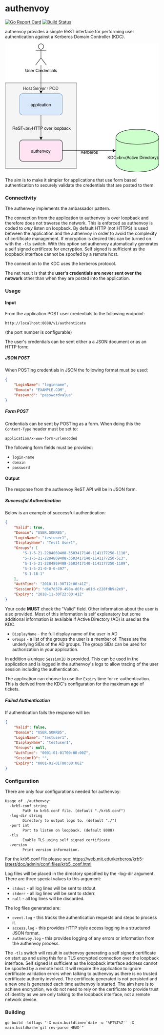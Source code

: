 # authenvoy
[![Go Report Card](https://goreportcard.com/badge/github.com/jcmturner/authenvoy)](https://goreportcard.com/report/github.com/jcmturner/authenvoy) [![Build Status](https://travis-ci.org/jcmturner/authenvoy.svg?branch=master)](https://travis-ci.org/jcmturner/authenvoy)

authenvoy provides a simple ReST interface for performing user authentication against a Kerberos Domain Controller (KDC).

![connectivity diagram](diagram.svg)

The aim is to make it simpler for applications that use form based authentication to securely validate the credentials that are posted to them.

### Connectivity
The authenvoy implements the ambassador pattern.

The connection from the application to authenvoy is over loopback and therefore does not traverse the network.
This is enforced as authenvoy is coded to _only_ listen on loopback.
By default HTTP (not HTTPS) is used between the application and the authenvoy in order to avoid the complexity of certificate management.
If encryption is desired this can be turned on with the ``-tls`` switch. With this option set authenvoy automatically 
generates a self signed certificate for encryption. Self signed is sufficient as the loopback interface cannot be spoofed by a remote host.

The connection to the KDC uses the kerberos protocol.

The net result is that the **user's credentials are never sent over the network** other than when they are posted into the application.

### Usage
#### Input
From the application POST user credentials to the following endpoint:
```
http://localhost:8088/v1/authenticate
```
(the port number is configurable)

The user's credentials can be sent either a a JSON document or as an HTTP form:
##### JSON POST
When POSTing credentials in JSON the following format must be used:
```json
{
	"LoginName": "loginname",
	"Domain": "EXAMPLE.COM",
	"Password": "passwordvalue"
}
```
##### Form POST
Credentials can be sent by POSTing as a form.
When doing this the ``Content-Type`` header must be set to:
```
application/x-www-form-urlencoded
```
The following form fields must be provided:
* ``login-name``
* ``domain``
* ``password``

#### Output
The response from the authenvoy ReST API will be in JSON form.
##### Successful Authentication
Below is an example of successful authentication:
```json
{
    "Valid": true,
    "Domain": "USER.GOKRB5",
    "LoginName": "testuser1",
    "DisplayName": "Test1 User1",
    "Groups": [
        "S-1-5-21-2284869408-3503417140-1141177250-1110",
        "S-1-5-21-2284869408-3503417140-1141177250-513",
        "S-1-5-21-2284869408-3503417140-1141177250-1109",
        "S-1-5-21-0-0-0-497",
        "S-1-18-1"
    ],
    "AuthTime": "2018-11-30T12:00:41Z",
    "SessionID": "d6e7d370-498a-d6fc-a01d-c228fdb9a2e9",
    "Expiry": "2018-11-30T22:00:41Z"
}
```
Your code **MUST** check the "Valid" field.
Other information about the user is also provided. 
Most of this information is self explanatory but some additional information is available if Active Directory (AD) is used as the KDC.
* ``DisplayName`` - the full display name of the user in AD
* ``Groups`` - a list of the groups the user is a member of. These are the underlying SIDs of the AD groups. 
The group SIDs can be used for authorization in your application.

In addition a unique ``SessionID`` is provided. 
This can be used in the application and is logged in the authenvoy's logs to allow tracing of the user session including the authentication.

The application can choose to use the ``Expiry`` time for re-authentication. 
This is derived from the KDC's configuration for the maximum age of tickets.

##### Failed Authentication
If authentication fails the response will be:
```json
{
    "Valid": false,
    "Domain": "USER.GOKRB5",
    "LoginName": "testuser1",
    "DisplayName": "testuser1",
    "Groups": null,
    "AuthTime": "0001-01-01T00:00:00Z",
    "SessionID": "",
    "Expiry": "0001-01-01T00:00:00Z"
}
```

### Configuration
There are only four configurations needed for authenvoy:
```
Usage of ./authenvoy:
  -krb5-conf string
    	Path to krb5.conf file. (default "./krb5.conf")
  -log-dir string
    	Directory to output logs to. (default "./")
  -port int
    	Port to listen on loopback. (default 8088)
  -tls
    	Enable TLS using self signed certificate.
  -version
    	Print version information.
```
For the krb5.conf file please see: https://web.mit.edu/kerberos/krb5-latest/doc/admin/conf_files/krb5_conf.html

Log files will be placed in the directory specified by the -log-dir argument.
There are three special values to this argument:
* ``stdout`` - all log lines will be sent to stdout.
* ``stderr`` - all log lines will be sent to stderr.
* ``null`` - all log lines will be discarded.

The log files generated are:
* ``event.log`` - this tracks the authentication requests and steps to process it.
* ``access.log`` - this provides HTTP style access logging in a structured JSON format.
* ``authenvoy.log`` - this provides logging of any errors or information from the authenvoy process.

The ``-tls`` switch will result in authenvoy generating a self signed certificate on start up and using this for a TLS 
encrypted connection over the loopback interface. Self signed is sufficient as the loopback interface address cannot be 
spoofed by a remote host. It will require the application to ignore certificate validation errors when talking to 
authenvoy as there is no trusted certificate authority involved. The certificate generated is not persisted and a new 
one is generated each time authenvoy is started. 
The aim here is to achieve encryption, we do not need to rely on the certificate to provide trust of identity as we are 
only talking to the loopback interface, not a remote network device.


### Building
```
go build -ldflags "-X main.buildtime=`date -u '%FT%T%Z'` -X main.buildhash=`git rev-parse HEAD`"
```